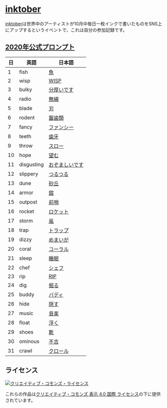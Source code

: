 # [inktober](https://inktober.com/)
[inktober](https://inktober.com/)は世界中のアーティストが10月中毎日一枚インクで書いたものをSNS上にアップするというイベントで、これは自分の参加記録です。

## [2020年公式プロンプト](https://inktober.com/rules)

| 日 | 英語 | 日本語 |
| --- | --- | --- |
| 1 | fish | [魚](https://ejje.weblio.jp/content/fish) |
| 2 | wisp | [WISP](https://ejje.weblio.jp/content/wisp) |
| 3 | bulky | [分厚いです](https://ejje.weblio.jp/content/bulky) |
| 4 | radio | [無線](https://ejje.weblio.jp/content/radio) |
| 5 | blade | [刃](https://ejje.weblio.jp/content/blade) |
| 6 | rodent | [齧歯類](https://ejje.weblio.jp/content/rodent) |
| 7 | fancy | [ファンシー](https://ejje.weblio.jp/content/fancy) |
| 8 | teeth | [歯牙](https://ejje.weblio.jp/content/teeth) |
| 9 | throw | [スロー](https://ejje.weblio.jp/content/throw) |
| 10 | hope | [望む](https://ejje.weblio.jp/content/hope) |
| 11 | disgusting | [おぞましいです](https://ejje.weblio.jp/content/disgusting) |
| 12 | slippery | [つるつる](https://ejje.weblio.jp/content/slippery) |
| 13 | dune | [砂丘](https://ejje.weblio.jp/content/dune) |
| 14 | armor | [鎧](https://ejje.weblio.jp/content/armor) |
| 15 | outpost | [前哨](https://ejje.weblio.jp/content/outpost) |
| 16 | rocket | [ロケット](https://ejje.weblio.jp/content/rocket) |
| 17 | storm | [嵐](https://ejje.weblio.jp/content/storm) |
| 18 | trap | [トラップ](https://ejje.weblio.jp/content/trap) |
| 19 | dizzy | [めまいが](https://ejje.weblio.jp/content/dizzy) |
| 20 | coral | [コーラル](https://ejje.weblio.jp/content/coral) |
| 21 | sleep | [睡眠](https://ejje.weblio.jp/content/sleep) |
| 22 | chef | [シェフ](https://ejje.weblio.jp/content/chef) |
| 23 | rip | [RIP](https://ejje.weblio.jp/content/rip) |
| 24 | dig | [掘る](https://ejje.weblio.jp/content/dig) |
| 25 | buddy | [バディ](https://ejje.weblio.jp/content/buddy) |
| 26 | hide | [隠す](https://ejje.weblio.jp/content/hide) |
| 27 | music | [音楽](https://ejje.weblio.jp/content/music) |
| 28 | float | [浮く](https://ejje.weblio.jp/content/float) |
| 29 | shoes | [靴](https://ejje.weblio.jp/content/shoes) |
| 30 | ominous | [不吉](https://ejje.weblio.jp/content/ominous) |
| 31 | crawl | [クロール](https://ejje.weblio.jp/content/crawl) |

## ライセンス

[![クリエイティブ・コモンズ・ライセンス](https://i.creativecommons.org/l/by/4.0/88x31.png)](http://creativecommons.org/licenses/by/4.0/)

これらの作品は[クリエイティブ・コモンズ 表示 4.0 国際 ライセンス](http://creativecommons.org/licenses/by/4.0/)の下に提供されています。
